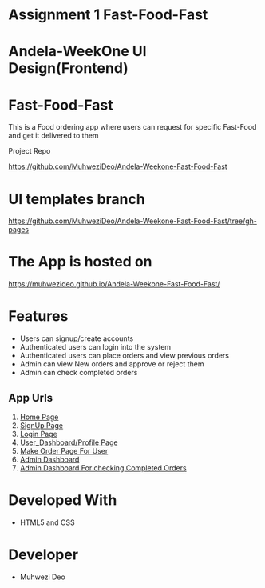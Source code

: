 

# Assignment 1  Fast-Food-Fast
# Andela-WeekOne UI Design(Frontend)


# Fast-Food-Fast 

This is a Food ordering app where users can request for specific Fast-Food and get it delivered to them

Project Repo

https://github.com/MuhweziDeo/Andela-Weekone-Fast-Food-Fast

# UI templates branch 

https://github.com/MuhweziDeo/Andela-Weekone-Fast-Food-Fast/tree/gh-pages

#  The App is hosted on 

https://muhwezideo.github.io/Andela-Weekone-Fast-Food-Fast/

# Features
- Users can signup/create accounts
- Authenticated users can login into the system
- Authenticated users can place orders and view previous orders
- Admin can view New orders and approve or reject them
- Admin can check completed orders

## App Urls
1. [Home Page](https://muhwezideo.github.io/Andela-Weekone-Fast-Food-Fast/)
2. [SignUp Page](https://muhwezideo.github.io/Andela-Weekone-Fast-Food-Fast/signup.html)
3. [Login Page](https://muhwezideo.github.io/Andela-Weekone-Fast-Food-Fast/login.html)
4. [User_Dashboard/Profile Page](https://muhwezideo.github.io/Andela-Weekone-Fast-Food-Fast/user_profile_page.html)
5. [Make Order Page For User](https://muhwezideo.github.io/Andela-Weekone-Fast-Food-Fast/make_order.html)
6. [Admin Dashboard](https://muhwezideo.github.io/Andela-Weekone-Fast-Food-Fast/admin_dashboard.html#first
)
7. [Admin Dashboard For checking Completed Orders](https://muhwezideo.github.io/Andela-Weekone-Fast-Food-Fast/admin_panel_orders.html)

# Developed With
- HTML5 and CSS

# Developer
- Muhwezi Deo



